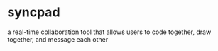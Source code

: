 # syncpad
a real-time collaboration tool that allows users to code together, draw together, and message each other
